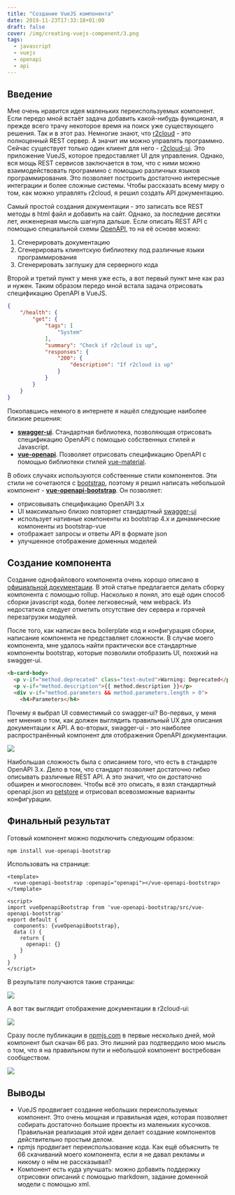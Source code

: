 ```yaml
---
title: "Создание VueJS компонента"
date: 2019-11-23T17:33:18+01:00
draft: false
cover: /img/creating-vuejs-component/3.png
tags:
  - javascript
  - vuejs
  - openapi
  - api
---
```

## Введение

Мне очень нравится идея маленьких переиспользуемых компонент. Если передо мной встаёт задача добавить какой-нибудь функционал, я прежде всего трачу некоторое время на поиск уже существующего решения. Так и в этот раз. Немногие знают, что [r2cloud](http://github.com/dernasherbrezon/r2cloud) - это полноценный REST сервер. А значит им можно управлять программно. Сейчас существует только один клиент для него - [r2cloud-ui](https://github.com/dernasherbrezon/r2cloud-ui). Это приложение VueJS, которое предоставляет UI для управления. Однако, вся мощь REST сервисов заключается в том, что с ними можно взаимодействовать программно с помощью различных языков программирования. Это позволяет построить достаточно интересные интеграции и более сложные системы. Чтобы рассказать всему миру о том, как можно управлять r2cloud, я решил создать API документацию.

Самый простой создания документации - это записать все REST методы в html файл и добавить на сайт. Однако, за последние десятки лет, инженерная мысль шагнула дальше. Если описать REST API с помощью специальной схемы [OpenAPI](https://swagger.io/docs/specification/about), то на её основе можно:

1. Сгенерировать документацию
2. Сгенерировать клиентскую библиотеку под различные языки программирования
3. Сгенерировать заглушку для серверного кода

Второй и третий пункт у меня уже есть, а вот первый пункт мне как раз и нужен. Таким образом передо мной встала задача отрисовать спецификацию OpenAPI в VueJS. 

```json
{
	"/health": {
		"get": {
			"tags": [
				"System"
			],
			"summary": "Check if r2cloud is up",
			"responses": {
				"200": {
					"description": "If r2cloud is up"
				}
			}
		}
	}
}
```

Покопавшись немного в интернете я нашёл следующие наиболее близкие решения:

- <strong>[swagger-ui](https://www.npmjs.com/package/swagger-ui)</strong>. Стандартная библиотека, позволяющая отрисовать спецификацию OpenAPI с помощью собственных стилей и Javascript.
- <strong>[vue-openapi](https://www.npmjs.com/package/@koumoul/vue-openapi)</strong>. Позволяет отрисовать спецификацию OpenAPI с помощью библиотеки стилей [vue-material](https://vuematerial.io).

В обоих случаях используются собственные стили компонентов. Эти стили не сочетаются с [bootstrap](https://getbootstrap.com), поэтому я решил написать небольшой компонент - <strong>[vue-openapi-bootstrap](https://www.npmjs.com/package/vue-openapi-bootstrap)</strong>. Он позволяет:

- отрисовывать спецификацию OpenAPI 3.x
- UI максимально близко повторяет стандартный [swagger-ui](https://petstore.swagger.io/#/)
- использует нативные компоненты из bootstrap 4.x и динамические компоненты из bootstrap-vue
- отображает запросы и ответы API в формате json
- улучшенное отображение доменных моделей

## Создание компонента

Создание однофайлового компонента очень хорошо описано в [официальной документации](https://ru.vuejs.org/v2/cookbook/packaging-sfc-for-npm.html). В этой статье предлагается делать сборку компонента с помощью rollup. Насколько я понял, это ещё один способ сборки javascript кода, более легковесный, чем webpack. Из недостатков следует отметить отсутствие dev сервера и горячей перезагрузки модулей.

После того, как написан весь boilerplate код и конфигурация сборки, написание компонента не представляет сложности. В случае моего компонента, мне удалось найти практически все стандартные компоненты bootstrap, которые позволили отобразить UI, похожий на swagger-ui.

```html
<b-card-body>
  <p v-if="method.deprecated" class="text-muted">Warning: Deprecated</p>
  <p v-if="method.description">{{ method.description }}</p>
  <div v-if="method.parameters && method.parameters.length > 0">
    <h4>Parameters</h4>
```

Почему я выбрал UI совместимый со swagger-ui? Во-первых, у меня нет мнения о том, как должен выглядить правильный UX для описания документации к API. А во-вторых, swagger-ui - это наиболее распространённый компонент для отображения OpenAPI документации.

![](/img/creating-vuejs-component/1.png)

Наибольшая сложность была с описанием того, что есть в стандарте OpenAPI 3.x. Дело в том, что стандарт позволяет достаточно гибко описывать различные REST API. А это значит, что он достаточно обширен и многословен. Чтобы всё это описать, я взял стандартный openapi.json из [petstore](https://petstore.swagger.io/#/) и отрисовал всевозможные варианты конфигурации.

## Финальный результат

Готовый компонент можно подключить следующим образом:

```bash
npm install vue-openapi-bootstrap
```

Использовать на странице:

```
<template>
  <vue-openapi-bootstrap :openapi="openapi"></vue-openapi-bootstrap>
</template>

<script>
import vueOpenapiBootstrap from 'vue-openapi-bootstrap/src/vue-openapi-bootstrap'
export default {
  components: {vueOpenapiBootstrap},
  data () {
    return {
      openapi: {}
    }
  }
}
</script>
```

В результате получаются такие страницы:

![](/img/creating-vuejs-component/2.png)

А вот так выглядит отображение документации в r2cloud-ui:

![](/img/creating-vuejs-component/3.png)

Сразу после публикации в [npmjs.com](https://www.npmjs.com/package/vue-openapi-bootstrap) в первые несколько дней, мой компонент был скачан 66 раз. Это лишний раз подтвердило мою мысль о том, что я на правильном пути и небольшой компонент востребован сообществом.

![](/img/creating-vuejs-component/4.png)

## Выводы

- VueJS продвигает создание небольших переиспользуемых компонент. Это очень мощная и правильная идея, которая позволяет собирать достаточно большие проекты из маленьких кусочков. Правильная реализация этой идеи делает создание компонентов действительно простым делом.
- npmjs продвигает переиспользование кода. Как ещё объяснить те 66 скачиваний моего компонента, если я не давал рекламы и никому о нём не рассказывал?
- Компонент есть куда улучшать: можно добавить поддержку отрисовки описаний с помощью markdown, задание доменной модели с помощью xml.